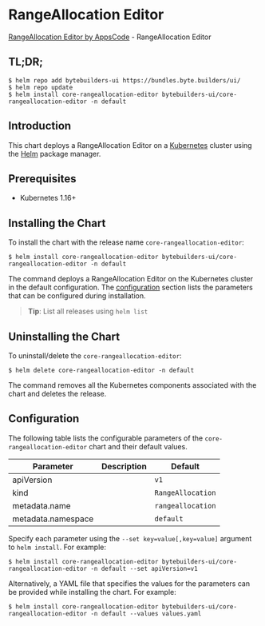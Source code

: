 # RangeAllocation Editor

[RangeAllocation Editor by AppsCode](https://byte.builders) - RangeAllocation Editor

## TL;DR;

```console
$ helm repo add bytebuilders-ui https://bundles.byte.builders/ui/
$ helm repo update
$ helm install core-rangeallocation-editor bytebuilders-ui/core-rangeallocation-editor -n default
```

## Introduction

This chart deploys a RangeAllocation Editor on a [Kubernetes](http://kubernetes.io) cluster using the [Helm](https://helm.sh) package manager.

## Prerequisites

- Kubernetes 1.16+

## Installing the Chart

To install the chart with the release name `core-rangeallocation-editor`:

```console
$ helm install core-rangeallocation-editor bytebuilders-ui/core-rangeallocation-editor -n default
```

The command deploys a RangeAllocation Editor on the Kubernetes cluster in the default configuration. The [configuration](#configuration) section lists the parameters that can be configured during installation.

> **Tip**: List all releases using `helm list`

## Uninstalling the Chart

To uninstall/delete the `core-rangeallocation-editor`:

```console
$ helm delete core-rangeallocation-editor -n default
```

The command removes all the Kubernetes components associated with the chart and deletes the release.

## Configuration

The following table lists the configurable parameters of the `core-rangeallocation-editor` chart and their default values.

|     Parameter      | Description |      Default      |
|--------------------|-------------|-------------------|
| apiVersion         |             | `v1`              |
| kind               |             | `RangeAllocation` |
| metadata.name      |             | `rangeallocation` |
| metadata.namespace |             | `default`         |


Specify each parameter using the `--set key=value[,key=value]` argument to `helm install`. For example:

```console
$ helm install core-rangeallocation-editor bytebuilders-ui/core-rangeallocation-editor -n default --set apiVersion=v1
```

Alternatively, a YAML file that specifies the values for the parameters can be provided while
installing the chart. For example:

```console
$ helm install core-rangeallocation-editor bytebuilders-ui/core-rangeallocation-editor -n default --values values.yaml
```
